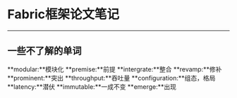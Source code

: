 # Fabric框架论文笔记
---
## 一些不了解的单词
**modular:**模块化
**premise:**前提
**intergrate:**整合
**revamp:**修补
**prominent:**突出
**throughput:**吞吐量
**configuration:**组态，格局
**latency:**潜伏
**immutable:**一成不变
**emerge:**出现
 